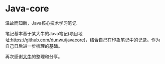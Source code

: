 # Java-core
温故而知新，Java核心技术学习笔记

笔记基本基于某大牛的Java笔记(项目地址:https://github.com/dunwu/javacore)，结合自己在印象笔记中的记录。作为自己日后进一步梳理的基础。

再次感谢[大牛](https://github.com/dunwu)的整理和分享。

